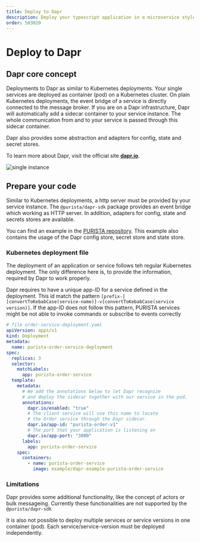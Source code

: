 ```yaml
---
title: Deploy to Dapr
description: Deploy your typescript application in a microservice styled way
order: 503020
---
```


# Deploy to Dapr

## Dapr core concept

Deployments to Dapr as similar to Kubernetes deployments.
Your single services are deployed as container (pod) on a Kubernetes cluster.
On plain Kubernetes deployments, the event bridge of a service is directly connected to the message broker.
If you are on a Dapr infrastructure, Dapr will automatically add a sidecar container to your service instance.
The whole communication from and to your service is passed through this sidecar container.

Dapr also provides some abstraction and adapters for config, state and secret stores.

To learn more about Dapr, visit the official site __[dapr.io](https://dapr.io/)__.

![single instance](/graphic/dapr.svg)

## Prepare your code

Similar to Kubernetes deployments, a http server must be provided by your service instance.
The `@purista/dapr-sdk` package provides an event bridge which working as HTTP server. In addition, adapters for config, state and secrets stores are available.

You can find an example in the [PURISTA repository](https://github.com/puristajs/purista/tree/master/examples/dapr-example).
This example also contains the usage of the Dapr config store, secret store and state store.

### Kubernetes deployment file

The deployment of an application or service follows teh regular Kubernetes deployment.
The only difference here is, to provide the information, required by Dapr to work properly.

Dapr requires to have a unique app-ID for a service defined in the deployment.
This id match the pattern `[prefix-][convertToKebabCase(service-name)]-v[convertToKebabCase(service version)]`.
If the app-ID does not follow this pattern, PURISTA services might be not able to invoke commands or subscribe to events correctly

```yaml
# file order-service-deployment.yaml
apiVersion: apps/v1
kind: Deployment
metadata:
  name: purista-order-service-deployment
spec:
  replicas: 3
  selector:
    matchLabels:
      app: purista-order-service
  template:
    metadata:
      # We add the annotations below to let Dapr recognize
      # and deploy the sidecar together with our service in the pod.
      annotations:
        dapr.io/enabled: "true"
        # The client service will use this name to locate
        # the Order service through the Dapr sidecar.
        dapr.io/app-id: "purista-order-v1"
        # The port that your application is listening on
        dapr.io/app-port: "3000"
      labels:
        app: purista-order-service
    spec:
      containers:
        - name: purista-order-service
          image: example/dapr-example-purista-order-service
```

### Limitations

Dapr provides some additional functionality, like the concept of actors or bulk messageing. Currently these functionalities are not supported by the `@purista/dapr-sdk`

It is also not possible to deploy multiple services or service versions in one container (pod). Each service/service-version must be deployed independently.
